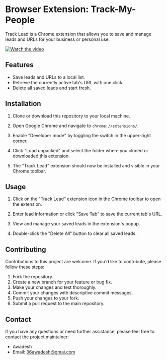 # Browser Extension: Track-My-People

Track Lead is a Chrome extension that allows you to save and manage leads and URLs for your business or personal use.

[![Watch the video](https://img.shields.io/badge/Watch%20on%20YouTube-red?style=for-the-badge&logo=youtube)](https://www.youtube.com/watch?v=bDGb4ktQtiQ)

## Features

- Save leads and URLs to a local list.
- Retrieve the currently active tab's URL with one click.
- Delete all saved leads and start fresh.

## Installation

1. Clone or download this repository to your local machine.

2. Open Google Chrome and navigate to `chrome://extensions/`.

3. Enable "Developer mode" by toggling the switch in the upper-right corner.

4. Click "Load unpacked" and select the folder where you cloned or downloaded this extension.

5. The "Track Lead" extension should now be installed and visible in your Chrome toolbar.

## Usage

1. Click on the "Track Lead" extension icon in the Chrome toolbar to open the extension.

2. Enter lead information or click "Save Tab" to save the current tab's URL.

3. View and manage your saved leads in the extension's popup.

4. Double-click the "Delete All" button to clear all saved leads.

## Contributing

Contributions to this project are welcome. If you'd like to contribute, please follow these steps:

1. Fork the repository.
2. Create a new branch for your feature or bug fix.
3. Make your changes and test thoroughly.
4. Commit your changes with descriptive commit messages.
5. Push your changes to your fork.
6. Submit a pull request to the main repository.

## Contact

If you have any questions or need further assistance, please feel free to contact the project maintainer:

- Awadesh
- Email: 36awadesh@gmai.com

